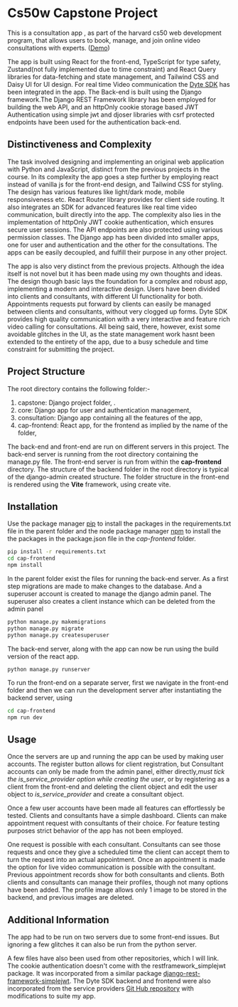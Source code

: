 # Cs50w Capstone Project

This is a consultation app , as part of the harvard cs50 web development program, that allows users to book, manage, and join online video consultations with experts.
([Demo](https://www.youtube.com/watch?v=MRFLZY4qtto))

The app is built using React for the front-end, TypeScript for type safety, Zustand(not fully implemented due to time constraint) and React Query libraries for data-fetching and state management, and Tailwind CSS and Daisy UI for UI design. For real time Video communication the [Dyte SDK](https://dyte.io/) has been integrated in the app. The Back-end is built using the Django framework.The Django REST Framework library has been employed for building the web API, and an httpOnly cookie storage based JWT Authentication using simple jwt and djoser libraries with csrf protected endpoints have been used for the authentication back-end. 

## Distinctiveness and Complexity 

The task involved designing and implementing an original web application with Python and JavaScript, distinct from the previous projects in the course. In its complexity the app goes a step further by employing react instead of vanilla js for the front-end design, and Tailwind CSS for styling. The design has various features like light/dark mode, mobile responsiveness etc. React Router library provides for client side routing. It also integrates an SDK for advanced features like real time video communication, built directly into the app. The complexity also lies in the implementation of httpOnly JWT cookie authentication, which ensures secure user sessions. The API endpoints are also protected using various permission classes. The Django app has been divided into smaller apps, one for user and authentication and the other for the consultations. The apps can be easily decoupled, and fulfill their purpose in any other project.

The app is also very distinct from the previous projects. Although the idea itself is not novel but it has been made using my own thoughts and ideas.
The design though basic lays the foundation for a complex and robust app, implementing a modern and interactive design.
Users have been divided into clients and consultants, with different UI functionality for both. Appointments requests put forward by clients can easily be managed between clients and consultants, without very clogged up forms. Dyte SDK provides high quality communication with a very interactive and feature rich video calling for consultations. All being said, there, however, exist some avoidable glitches in the UI, as the state management work hasnt been extended to the entirety of the app, due to a busy schedule and time constraint for submitting the project.

## Project Structure

The root directory contains the following folder:-

1. capstone: Django project folder, .
2. core: Django app for user and authentication management, 
3. consultation: Django app containing all the features of the app,
4. cap-frontend: React app, for the frontend as implied by the name of the folder,

The back-end and front-end are run on different servers in this project. The back-end server is running from the root directory containing the manage.py file.
The front-end server is run from within the __cap-frontend__ directory.
The structure of the backend folder in the root directory is typical of the django-admin created structure. The folder structure in the front-end is rendered using the __Vite__ framework, using create vite. 



## Installation

Use the package manager [pip](https://pip.pypa.io/en/stable/) to install the packages in the requirements.txt file in the parent folder and the node package manager [npm](https://npmjs.com) to install the the packages in the package.json file in the _cap-frontend_ folder.

```bash
pip install -r requirements.txt
cd cap-frontend
npm install
```
In the parent folder exist the files for running the back-end server. As a first step migrations are made to make changes to the database. And a superuser account is created to manage the django admin panel. The superuser also creates a client instance which can be deleted from the admin panel

```bash
python manage.py makemigrations
python manage.py migrate
python manage.py createsuperuser
```

The back-end server, along with the app can now be run using the build version of the react app.

`python manage.py runserver` 

To run the front-end on a separate server, first we navigate in the front-end folder and then we can run the development server after instantiating the backend server, using
```bash
cd cap-frontend
npm run dev
```


## Usage

Once the servers are up and running the app can be used by making user accounts. The register button allows for client registration, but Consultant accounts can only be made from the admin panel, either directly,_must tick the is_service_provider option while creating the user_, or by registering as a client from the front-end and deleting the client object and edit the user object to _is_service_provider_ and create a consultant object.

Once a few user accounts have been made all features can effortlessly be tested. Clients and consultants have a simple dashboard. Clients can make appointment request with consultants of their choice. For feature testing purposes strict behavior of the app has not been employed.

One request is possible with each consultant. Consultants can see those requests and once they give a scheduled time the client can accept them to turn the request into an actual appointment.
Once an appointment is made the option for live video communication is possible with the consultant.
Previous appointment records show for both consultants and clients. Both clients and consultants can manage their profiles, though not many options have been added. The profile image allows only 1 image to be stored in the backend, and previous images are deleted.


## Additional Information

The app had to be run on two servers due to some front-end issues. But ignoring a few glitches it can also be run from the python server.

A few files have also been used from other repositories, which I will link.
The cookie authentication doesn't come with the restframework_simplejwt package. It was incorporated from a similar package [django-rest-framework-simplejwt](https://github.com/schlunsen/django-rest-framework-simplejwt). The Dyte SDK backend and frontend were also incorporated from the service providers [Git Hub repository](https://github.com/dyte-io/blog-video-shopping) with modifications to suite my app.
